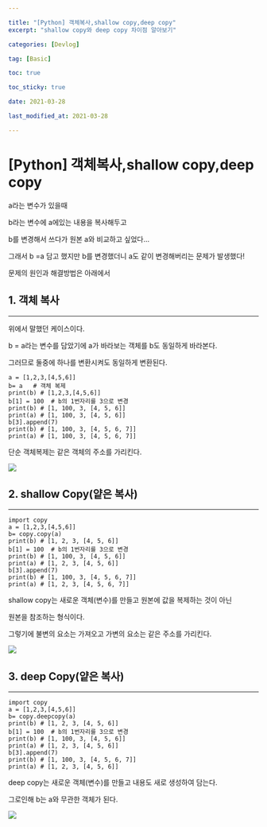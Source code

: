 ```yaml
---

title: "[Python] 객체복사,shallow copy,deep copy"
excerpt: "shallow copy와 deep copy 차이점 알아보기"

categories: [Devlog]

tag: [Basic]

toc: true

toc_sticky: true

date: 2021-03-28

last_modified_at: 2021-03-28

---
```


# [Python] 객체복사,shallow copy,deep copy

a라는 변수가 있을때

b라는 변수에 a에있는 내용을 복사해두고

b를 변경해서 쓰다가 원본 a와 비교하고 싶었다...



그래서 b =a 담고 했지만 b를 변경했더니 a도 같이 변경해버리는 문제가 발생했다!

문제의 원인과 해결방법은 아래에서





## 1. 객체 복사

****

위에서 말했던 케이스이다.

b = a라는 변수를 담았기에 a가 바라보는 객체를 b도 동일하게 바라본다.

그러므로 둘중에 하나를 변환시켜도 동일하게 변환된다.



```
a = [1,2,3,[4,5,6]]
b= a   # 객체 복제
print(b) # [1,2,3,[4,5,6]]
b[1] = 100  # b의 1번자리를 3으로 변경
print(b) # [1, 100, 3, [4, 5, 6]]
print(a) # [1, 100, 3, [4, 5, 6]] 
b[3].append(7)
print(b) # [1, 100, 3, [4, 5, 6, 7]]
print(a) # [1, 100, 3, [4, 5, 6, 7]]
```





단순 객체복제는 같은 객체의 주소를 가리킨다.

<img src="https://github.com/cano721/cano721.github.io/blob/master/_posts/md-images/image-1616918346544.png?raw=true">

## 2. shallow Copy(얕은 복사)

****

```
import copy
a = [1,2,3,[4,5,6]]
b= copy.copy(a)
print(b) # [1, 2, 3, [4, 5, 6]]
b[1] = 100  # b의 1번자리를 3으로 변경
print(b) # [1, 100, 3, [4, 5, 6]]
print(a) # [1, 2, 3, [4, 5, 6]]
b[3].append(7)
print(b) # [1, 100, 3, [4, 5, 6, 7]]
print(a) # [1, 2, 3, [4, 5, 6, 7]]
```



shallow copy는 새로운 객체(변수)를 만들고 원본에 값을 복제하는 것이 아닌

원본을 참조하는 형식이다.



그렇기에 불변의 요소는 가져오고 가변의 요소는 같은 주소를 가리킨다.

<img src="https://github.com/cano721/cano721.github.io/blob/master/_posts/md-images/image%20(1).png?raw=true">

## 3. deep Copy(얕은 복사)

****
```
import copy
a = [1,2,3,[4,5,6]]
b= copy.deepcopy(a)
print(b) # [1, 2, 3, [4, 5, 6]]
b[1] = 100  # b의 1번자리를 3으로 변경
print(b) # [1, 100, 3, [4, 5, 6]]
print(a) # [1, 2, 3, [4, 5, 6]]
b[3].append(7)
print(b) # [1, 100, 3, [4, 5, 6, 7]]
print(a) # [1, 2, 3, [4, 5, 6]]
```



deep copy는 새로운 객체(변수)를 만들고 내용도 새로 생성하여 담는다.

그로인해 b는 a와 무관한 객체가 된다.

<img src="https://github.com/cano721/cano721.github.io/blob/master/_posts/md-images/image%20(2).png?raw=true">